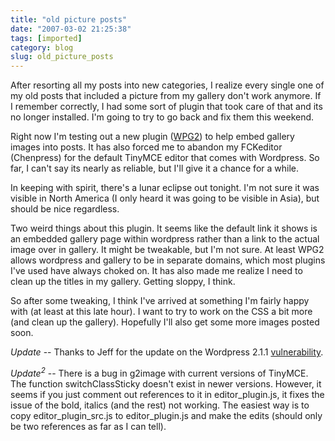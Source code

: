 ```yaml
---
title: "old picture posts"
date: "2007-03-02 21:25:38"
tags: [imported]
category: blog
slug: old_picture_posts
---
```


After resorting all my posts into new categories, I realize every single one of my old posts that included a picture from my gallery don't work anymore. If I remember correctly, I had some sort of plugin that took care of that and its no longer installed. I'm going to try to go back and fix them this weekend.

Right now I'm testing out a new plugin (<a href="https://https://wpg2.galleryembedded.com/" title="Nifty integration, I must say">WPG2</a>) to help embed gallery images into posts. It has also forced me to abandon my FCKeditor (Chenpress) for the default TinyMCE editor that comes with Wordpress. So far, I can't say its nearly as reliable, but I'll give it a chance for a while.

In keeping with spirit, there's a lunar eclipse out tonight. I'm not sure it was visible in North America (I only heard it was going to be visible in Asia), but should be nice regardless.

Two weird things about this plugin. It seems like the default link it shows is an embedded gallery page within wordpress rather than a link to the actual image over in gallery. It might be tweakable, but I'm not sure. At least WPG2 allows wordpress and gallery to be in separate domains, which most plugins I've used have always choked on. It has also made me realize I need to clean up the titles in my gallery. Getting sloppy, I think.

So after some tweaking, I think I've arrived at something I'm fairly happy with (at least at this late hour). I want to try to work on the CSS a bit more (and clean up the gallery). Hopefully I'll also get some more images posted soon.

<em>Update</em> -- Thanks to Jeff for the update on the Wordpress 2.1.1 <a href="https://wordpress.org/development/2007/03/upgrade-212/" title="Definitely not good">vulnerability</a>.

<em>Update<sup>2</sup></em> -- There is a bug in g2image with current versions of TinyMCE. The function switchClassSticky doesn't exist in newer versions. However, it seems if you just comment out references to it in editor_plugin.js, it fixes the issue of the bold, italics (and the rest) not working. The easiest way is to copy editor_plugin_src.js to editor_plugin.js and make the edits (should only be two references as far as I can tell).
